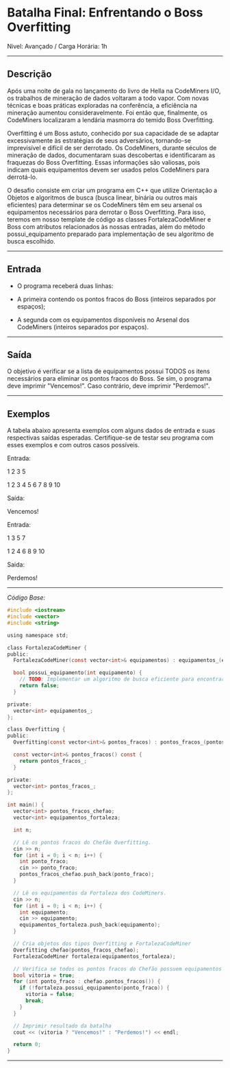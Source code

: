 # Batalha Final: Enfrentando o Boss Overfitting

Nivel: Avançado / Carga Horária: 1h

---

## Descrição

Após uma noite de gala no lançamento do livro de Hella na CodeMiners I/O, os trabalhos de mineração de dados voltaram a todo vapor. Com novas técnicas e boas práticas exploradas na conferência, a eficiência na mineração aumentou consideravelmente. Foi então que, finalmente, os CodeMiners localizaram a lendária masmorra do temido Boss Overfitting.

Overfitting é um Boss astuto, conhecido por sua capacidade de se adaptar excessivamente às estratégias de seus adversários, tornando-se imprevisível e difícil de ser derrotado. Os CodeMiners, durante séculos de mineração de dados, documentaram suas descobertas e identificaram as fraquezas do Boss Overfitting. Essas informações são valiosas, pois indicam quais equipamentos devem ser usados pelos CodeMiners para derrotá-lo.

O desafio consiste em criar um programa em C++ que utilize Orientação a Objetos e algoritmos de busca (busca linear, binária ou outros mais eficientes) para determinar se os CodeMiners têm em seu arsenal os equipamentos necessários para derrotar o Boss Overfitting. Para isso, teremos em nosso template de código as classes FortalezaCodeMiner e Boss com atributos relacionados às nossas entradas, além do método possui_equipamento preparado para implementação de seu algoritmo de busca escolhido.

---

## Entrada

* O programa receberá duas linhas:

* A primeira contendo os pontos fracos do Boss (inteiros separados por espaços);

* A segunda com os equipamentos disponíveis no Arsenal dos CodeMiners (inteiros separados por espaços).

---

## Saída

O objetivo é verificar se a lista de equipamentos possui TODOS os itens necessários para eliminar os pontos fracos do Boss. Se sim, o programa deve imprimir "Vencemos!". Caso contrário, deve imprimir "Perdemos!".

---

## Exemplos

A tabela abaixo apresenta exemplos com alguns dados de entrada e suas respectivas saídas esperadas. Certifique-se de testar seu programa com esses exemplos e com outros casos possíveis.

Entrada:

1 2 3 5

1 2 3 4 5 6 7 8 9 10

Saída:

Vencemos!

Entrada: 

1 3 5 7

1 2 4 6 8 9 10

Saida:

Perdemos!

---

*Código Base:*

~~~c
#include <iostream>
#include <vector>
#include <string>

using namespace std;

class FortalezaCodeMiner {
public:
  FortalezaCodeMiner(const vector<int>& equipamentos) : equipamentos_(equipamentos) {}

  bool possui_equipamento(int equipamento) {
    // TODO: Implementar um algoritmo de busca eficiente para encontrar o equipamento.
    return false;
  }

private:
  vector<int> equipamentos_;
};

class Overfitting {
public:
  Overfitting(const vector<int>& pontos_fracos) : pontos_fracos_(pontos_fracos) {}

  const vector<int>& pontos_fracos() const {
    return pontos_fracos_;
  }

private:
  vector<int> pontos_fracos_;
};

int main() {
  vector<int> pontos_fracos_chefao;
  vector<int> equipamentos_fortaleza;

  int n;

  // Lê os pontos fracos do Chefão Overfitting.
  cin >> n;
  for (int i = 0; i < n; i++) {
    int ponto_fraco;
    cin >> ponto_fraco;
    pontos_fracos_chefao.push_back(ponto_fraco);
  }

  // Lê os equipamentos da Fortaleza dos CodeMiners.
  cin >> n;
  for (int i = 0; i < n; i++) {
    int equipamento;
    cin >> equipamento;
    equipamentos_fortaleza.push_back(equipamento);
  }

  // Cria objetos dos tipos Overfitting e FortalezaCodeMiner
  Overfitting chefao(pontos_fracos_chefao);
  FortalezaCodeMiner fortaleza(equipamentos_fortaleza);

  // Verifica se todos os pontos fracos do Chefão possuem equipamentos na Fortaleza
  bool vitoria = true;
  for (int ponto_fraco : chefao.pontos_fracos()) {
    if (!fortaleza.possui_equipamento(ponto_fraco)) {
      vitoria = false;
      break;
    }
  }

  // Imprimir resultado da batalha
  cout << (vitoria ? "Vencemos!" : "Perdemos!") << endl;

  return 0;
}
~~~

---